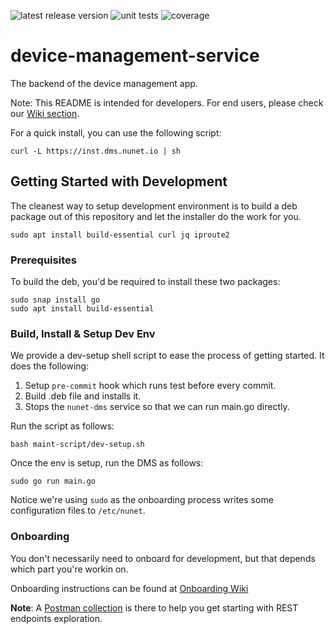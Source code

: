 ![latest release version](https://gitlab.com/nunet/device-management-service/-/badges/release.svg) ![unit tests](https://gitlab.com/nunet/device-management-service/badges/develop/pipeline.svg) ![coverage](https://gitlab.com/nunet/device-management-service/badges/develop/coverage.svg)

# device-management-service


The backend of the device management app.

Note: This README is intended for developers. For end users, please check our [Wiki section](https://gitlab.com/nunet/device-management-service/-/wikis/home).

For a quick install, you can use the following script:
```
curl -L https://inst.dms.nunet.io | sh
```

## Getting Started with Development

The cleanest way to setup development environment is to build a deb package out of this repository and let the installer do the work for you.

```
sudo apt install build-essential curl jq iproute2
```

### Prerequisites

To build the deb, you'd be required to install these two packages:

```
sudo snap install go
sudo apt install build-essential
```

### Build, Install & Setup Dev Env

We provide a dev-setup shell script to ease the process of getting started. It does the following:

1. Setup `pre-commit` hook which runs test before every commit.
2. Build .deb file and installs it.
3. Stops the `nunet-dms` service so that we can run main.go directly.

Run the script as follows:

```
bash maint-script/dev-setup.sh
```

Once the env is setup, run the DMS as follows:

```
sudo go run main.go
```

Notice we're using `sudo` as the onboarding process writes some configuration files to `/etc/nunet`.

### Onboarding

You don't necessarily need to onboard for development, but that depends which part you're workin on.

Onboarding instructions can be found at [Onboarding Wiki](https://gitlab.com/nunet/device-management-service/-/wikis/Onboarding)

**Note**: A [Postman collection](https://gitlab.com/nunet/device-management-service/-/snippets/2507804) is there to help you get starting with REST endpoints exploration.
